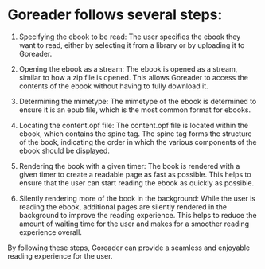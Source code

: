  # Goreader follows several steps:

1. Specifying the ebook to be read: The user specifies the ebook they want to read, either by selecting it from a library or by uploading it to Goreader.

2. Opening the ebook as a stream: The ebook is opened as a stream, similar to how a zip file is opened. This allows Goreader to access the contents of the ebook without having to fully download it.

3. Determining the mimetype: The mimetype of the ebook is determined to ensure it is an epub file, which is the most common format for ebooks.

4. Locating the content.opf file: The content.opf file is located within the ebook, which contains the spine tag. The spine tag forms the structure of the book, indicating the order in which the various components of the ebook should be displayed.

5. Rendering the book with a given timer: The book is rendered with a given timer to create a readable page as fast as possible. This helps to ensure that the user can start reading the ebook as quickly as possible.

6. Silently rendering more of the book in the background: While the user is reading the ebook, additional pages are silently rendered in the background to improve the reading experience. This helps to reduce the amount of waiting time for the user and makes for a smoother reading experience overall.

By following these steps, Goreader can provide a seamless and enjoyable reading experience for the user.